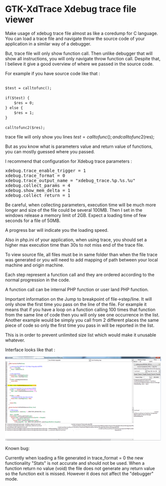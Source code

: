 GTK-XdTrace Xdebug trace file viewer
===========

Make usage of xdebug trace file almost as like a coredump for C language. You can load a trace file and navigate throw the source code of your application in a similar way of a debugger.

But, trace file will only show function call. Then unlike debugger that will show all instructions, you will only navigate throw function call.
Despite that, I believe it give a good overview of where we passed in the source code.

For example if you have source code like that :

<pre><code>
$test = calltofunc();

if($test) {
    $res = 0;
} else {
    $res = 1;
}

calltofunc2($res);
</code></pre>

trace file will only show you lines $test = calltofunc(); and calltofunc2($res);

But as you know what is parameters value and return value of functions, you can mostly guessed where you passed.

I recommend that configuration for Xdebug trace parameters :

<pre>
xdebug.trace_enable_trigger = 1
xdebug.trace_format = 0
xdebug.trace_output_name = "xdebug_trace.%p.%s.%u"
xdebug.collect_params = 4
xdebug.show_mem_delta = 1
xdebug.collect_return = 1
</pre>

Be careful, when collecting parameters, execution time will be much more longer and size of the file could be several 100MB.
Then I set in the windows release a memory limit of 2GB. Expect a loading time of few seconds for a file of 50MB.

A progress bar will indicate you the loading speed.

Also in php.ini of your application, when using trace, you should set a higher max execution time than 30s to not miss end of the trace file.

To view source file, all files must be in same folder than when the file trace was generated or you will need to add mapping of path between your local machine and origin machine.

Each step represent a function call and they are ordered according to the normal progression in the code.

A function call can be internal PHP function or user land PHP function.

Important information on the Jump to breakpoint of file->step/line. It will only show the first time you pass on the line of the file.
For example it means that if you have a loop on a function calling 100 times that function from the same line of code then you will only see one occurrence in the list.
Another example would be simply you call from 2 different places the same piece of code so only the first time you pass in will be reported in the list.

This is in order to prevent unlimited size list which would make it unusable whatever.

Interface looks like that :

![Alt text](screenshoot.png)

Known bug:

Currently when loading a file generated in trace_format = 0 the new functionality "Stats" is not accurate and should not be used.
When a function return no value (void) the file does not generate any return value so the function exit is missed.
However it does not affect the "debugger" mode.